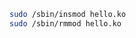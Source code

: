 <!-- https://github.com/microsoft/vscode-cpptools/issues/5588#issuecomment-662116156 -->


```bash
sudo /sbin/insmod hello.ko
sudo /sbin/rmmod hello.ko
```
